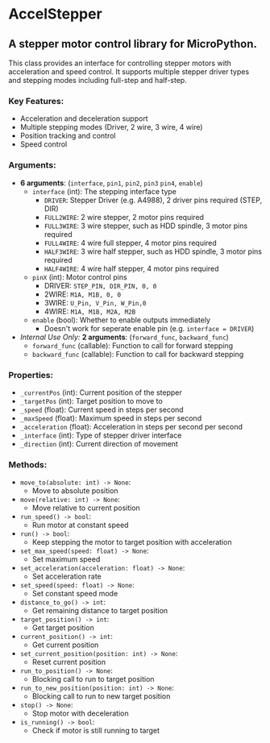 # AccelStepper 

## A stepper motor control library for MicroPython.

This class provides an interface for controlling stepper motors with acceleration and speed control.
It supports multiple stepper driver types and stepping modes including full-step and half-step.

### Key Features:

- Acceleration and deceleration support
- Multiple stepping modes (Driver, 2 wire, 3 wire, 4 wire)
- Position tracking and control
- Speed control

### Arguments:

- **6 arguments**: (`interface`, `pin1`, `pin2`, `pin3` `pin4`, `enable`)
  - `interface` (int): The stepping interface type
    - `DRIVER`: Stepper Driver (e.g. A4988), 2 driver pins required (STEP, DIR)
    - `FULL2WIRE`: 2 wire stepper, 2 motor pins required
    - `FULL3WIRE`: 3 wire stepper, such as HDD spindle, 3 motor pins required
    - `FULL4WIRE`: 4 wire full stepper, 4 motor pins required
    - `HALF3WIRE`: 3 wire half stepper, such as HDD spindle, 3 motor pins required
    - `HALF4WIRE`: 4 wire half stepper, 4 motor pins required
  - `pinX` (int): Motor control pins
    - DRIVER: `STEP_PIN, DIR_PIN, 0, 0`
    - 2WIRE: `M1A, M1B, 0, 0`
    - 3WIRE: `U_Pin, V_Pin, W_Pin,0`
    - 4WIRE: `M1A, M1B, M2A, M2B`
  - `enable` (bool): Whether to enable outputs immediately
    - Doesn't work for seperate enable pin (e.g. `interface = DRIVER`)
- *Internal Use Only:* **2 arguments**: (`forward_func`, `backward_func`)
  - `forward_func` (callable): Function to call for forward stepping
  - `backward_func` (callable): Function to call for backward stepping

### Properties:

- `_currentPos` (int): Current position of the stepper
- `_targetPos` (int): Target position to move to
- `_speed` (float): Current speed in steps per second
- `_maxSpeed` (float): Maximum speed in steps per second
- `_acceleration` (float): Acceleration in steps per second per second
- `_interface` (int): Type of stepper driver interface
- `_direction` (int): Current direction of movement

### Methods:

- `move_to(absolute: int) -> None`:
  - Move to absolute position
- `move(relative: int) -> None`:
  - Move relative to current position
- `run_speed() -> bool`:
  - Run motor at constant speed
- `run() -> bool`:
  - Keep stepping the motor to target position with acceleration
- `set_max_speed(speed: float) -> None`:
  - Set maximum speed
- `set_acceleration(acceleration: float) -> None`:
  - Set acceleration rate
- `set_speed(speed: float) -> None`:
  - Set constant speed mode
- `distance_to_go() -> int`:
  - Get remaining distance to target position
- `target_position() -> int`:
  - Get target position
- `current_position() -> int`:
  - Get current position
- `set_current_position(position: int) -> None`:
  - Reset current position
- `run_to_position() -> None`:
  - Blocking call to run to target position
- `run_to_new_position(position: int) -> None`:
  - Blocking call to run to new target position
- `stop() -> None`:
  - Stop motor with deceleration
- `is_running() -> bool`:
  - Check if motor is still running to target

